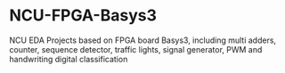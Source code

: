 # NCU-FPGA-Basys3
NCU EDA Projects based on FPGA board Basys3, including multi adders, counter, sequence detector, traffic lights, signal generator, PWM and handwriting digital classification
